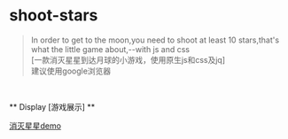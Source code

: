 # shoot-stars
> In order to get to the moon,you need to shoot at least 10 stars,that's what the little game about,--with js and css
><br>
>[一款消灭星星到达月球的小游戏，使用原生js和css及jq]<br>
>建议使用google浏览器

<br>

   ** Display [游戏展示] **

 [消灭星星demo](https://cyanar.github.io/shoot-stars/shootstars.html)

